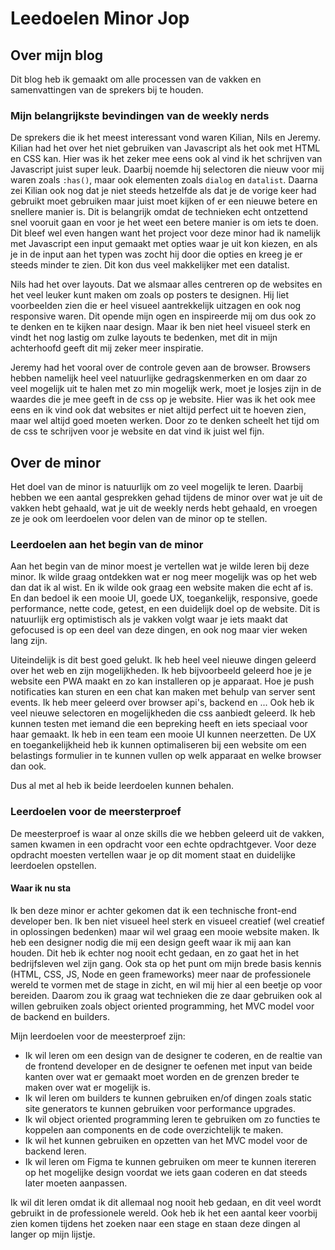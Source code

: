  # Leedoelen Minor Jop

 ## Over mijn blog
 
 Dit blog heb ik gemaakt om alle processen van de vakken en samenvattingen van de sprekers bij te houden.

 ### Mijn belangrijkste bevindingen van de weekly nerds

<!-- TODO updaten -->
De sprekers die ik het meest interessant vond waren Kilian, Nils en Jeremy. Kilian had het over het niet gebruiken van Javascript als het ook met HTML en CSS kan. 
Hier was ik het zeker mee eens ook al vind ik het schrijven van Javascript juist super leuk. 
Daarbij noemde hij selectoren die nieuw voor mij waren zoals `:has()`, maar ook elementen zoals `dialog` en `datalist`.
Daarna zei Kilian ook nog dat je niet steeds hetzelfde als dat je de vorige keer had gebruikt moet gebruiken maar juist moet kijken 
of er een nieuwe betere en snellere manier is.
Dit is belangrijk omdat de technieken echt ontzettend snel vooruit gaan en voor je het weet een betere manier is om iets te doen. 
Dit bleef wel even hangen want het project voor deze minor had ik namelijk met Javascript een input gemaakt met opties waar je uit kon kiezen, en als je in de input aan het typen was zocht hij door die opties 
en kreeg je er steeds minder te zien. Dit kon dus veel makkelijker met een datalist. 
 
Nils had het over layouts. Dat we alsmaar alles centreren op de websites en het veel leuker kunt maken om zoals op posters te designen. Hij liet voorbeelden zien die er heel visueel aantrekkelijk uitzagen
en ook nog responsive waren. Dit opende mijn ogen en inspireerde mij om dus ook zo te denken en te kijken naar design. Maar ik ben niet heel visueel sterk en vindt het nog lastig om zulke layouts te bedenken, 
met dit in mijn achterhoofd geeft dit mij zeker meer inspiratie. 

Jeremy had het vooral over de controle geven aan de browser. Browsers hebben namelijk heel veel natuurlijke gedragskenmerken en om daar zo veel mogelijk uit te halen met zo min mogelijk werk, 
moet je losjes zijn in de waardes die je mee geeft in de css op je website. Hier was ik het ook mee eens en ik vind ook dat 
websites er niet altijd perfect uit te hoeven zien, maar wel altijd goed moeten werken. Door zo te denken scheelt het tijd om de css te schrijven voor je website en dat vind ik juist wel fijn. 

## Over de minor

Het doel van de minor is natuurlijk om zo veel mogelijk te leren. 
Daarbij hebben we een aantal gesprekken gehad tijdens de minor over wat je uit de 
vakken hebt gehaald, wat je uit de weekly nerds hebt gehaald, en vroegen ze je 
ook om leerdoelen voor delen van de minor op te stellen.

### Leerdoelen aan het begin van de minor

Aan het begin van de minor moest je vertellen wat je wilde leren bij deze minor. 
Ik wilde graag ontdekken wat er nog meer mogelijk was op het web dan dat ik al wist. 
En ik wilde ook graag een website maken die echt af is. En dan bedoel ik een mooie UI, 
goede UX, toegankelijk, responsive, goede performance, nette code, getest, en een 
duidelijk doel op de website. Dit is natuurlijk erg optimistisch als je vakken volgt waar 
je iets maakt dat gefocused is op een deel van deze dingen, en ook nog maar vier weken lang zijn.

Uiteindelijk is dit best goed gelukt. Ik heb heel veel nieuwe dingen geleerd over het web en zijn mogelijkheden. Ik heb bijvoorbeeld geleerd hoe je je website een PWA maakt en zo kan installeren op je apparaat. Hoe je push notificaties kan sturen en een chat kan maken met behulp van server sent events. Ik heb meer geleerd over browser api's, backend en ... Ook heb ik veel nieuwe selectoren en mogelijkheden die css aanbiedt geleerd. Ik heb kunnen testen met iemand die een bepreking heeft en iets speciaal voor haar gemaakt. Ik heb in een team een mooie UI kunnen neerzetten. De UX en toegankelijkheid heb ik kunnen optimaliseren bij een website om een belastings formulier in te kunnen vullen op welk apparaat en welke browser dan ook. 

Dus al met al heb ik beide leerdoelen kunnen behalen.

<!-- Gesprek van de eerste keer weekly nerd met sanne opschrijven. 
Dat ik een website echt af wilde maken. UX toegankelijk, design + resp, functionaliteit etc (Bij hackathon wel gelukt, verder veel in de opdracht gebleven.)
Nog iets, (sanne weet dat.) 
Dingen voor mn portfolio maken?
-->

### Leerdoelen voor de meersterproef

De meesterproef is waar al onze skills die we hebben geleerd uit de vakken, 
samen kwamen in een opdracht voor een echte opdrachtgever. Voor deze opdracht 
moesten vertellen waar je op dit moment staat en duidelijke leerdoelen opstellen.

#### Waar ik nu sta

Ik ben deze minor er achter gekomen dat ik een technische front-end developer ben. Ik ben niet visueel heel sterk en visueel creatief (wel creatief in oplossingen bedenken) maar wil wel graag een mooie website maken. Ik heb een designer nodig die mij een design geeft waar ik mij aan kan houden. Dit heb ik echter nog nooit echt gedaan, en zo gaat het in het bedrijfsleven wel zijn gang. Ook sta op het punt om mijn brede basis kennis (HTML, CSS, JS, Node en geen frameworks) meer naar de professionele wereld te vormen met de stage in zicht, en wil mij hier al een beetje op voor bereiden. Daarom zou ik graag wat technieken die ze daar gebruiken ook al willen gebruiken zoals object oriented programming, het MVC model voor de backend en builders.

Mijn leerdoelen voor de meesterproef zijn:

- Ik wil leren om een design van de designer te coderen, en de realtie van de frontend developer en de designer te oefenen met input van beide kanten over wat er gemaakt moet worden en de grenzen breder te maken over wat er mogelijk is.
- Ik wil leren om builders te kunnen gebruiken en/of dingen zoals static site generators te kunnen gebruiken voor performance upgrades.
- Ik wil object oriented programming leren te gebruiken om zo functies te koppelen aan components en de code overzichtelijk te maken.
- Ik wil het kunnen gebruiken en opzetten van het MVC model voor de backend leren.
- Ik wil leren om Figma te kunnen gebruiken om meer te kunnen itereren op het mogelijke design voordat we iets gaan coderen en dat steeds later moeten aanpassen.

Ik wil dit leren omdat ik dit allemaal nog nooit heb gedaan, en dit veel wordt gebruikt in de professionele wereld. 
Ook heb ik het een aantal keer voorbij zien komen tijdens het zoeken naar een stage en staan deze dingen al langer op mijn
lijstje.       
           








<!-- <h3>Waar ik nu sta</h3>
<p>Ik ben deze minor er achter gekomen dat ik een technische front-end developer ben. Ik ben niet visueel heel sterk en visueel creatief (wel creatief in oplossingen bedenken) maar wil wel graag een mooie 
website maken. Ik heb een designer nodig die mij een design geeft waar ik mij aan kan houden. Dit heb ik echter nog nooit echt gedaan, en zo gaat het in het bedrijfsleven wel zijn gang.
Ook sta op het punt om mijn brede basis kennis (HTML, CSS, JS, Node en geen frameworks) meer naar de professionele wereld te vormen met de stage in zicht, en wil mij hier al een beetje op voor bereiden. 
Daarom zou ik graag wat technieken die ze daar gebruiken ook al willen gebruiken zoals object oriented programming, het MVC model voor de backend en builders.
</p>
</section> 
<section>
<h3>Mijn leerdoelen</h3>
<p>Mijn leerdoelen voor de meesterproef zijn:</p>
<ul>
<li>Ik wil leren om een design van de designer te coderen, en de realtie van de frontend developer en de designer te oefenen met input van beide 
kanten over wat er gemaakt moet worden en de grenzen breder te maken over wat er mogelijk is.
</li>
<li>Ik wil leren om builders te kunnen gebruiken en/of dingen zoals static site generators te kunnen gebruiken voor performance upgrades.</li>
<li>Ik wil object oriented programming leren</li>
<li>Ik wil het kunnen gebruiken en opzetten van het MVC model voor de backend leren.</li>
</ul>
<p>Ik wil dit leren omdat ik dit allemaal nog nooit heb gedaan, en dit veel wordt gebruikt in de professionele wereld. 
Ook heb ik het een aantal keer voorbij zien komen tijdens het zoeken naar een stage en staan deze dingen al langer op mijn
lijstje. 
</p>
</section> 
     
